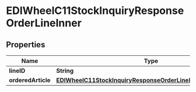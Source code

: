 

# EDIWheelC11StockInquiryResponseOrderLineInner


## Properties

| Name | Type | Description | Notes |
|------------ | ------------- | ------------- | -------------|
|**lineID** | **String** |  |  [optional] |
|**orderedArticle** | [**EDIWheelC11StockInquiryResponseOrderLineInnerOrderedArticle**](EDIWheelC11StockInquiryResponseOrderLineInnerOrderedArticle.md) |  |  [optional] |



